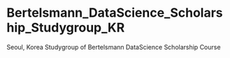 # Bertelsmann_DataScience_Scholarship_Studygroup_KR
Seoul, Korea Studygroup of Bertelsmann DataScience Scholarship Course
